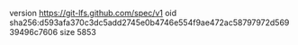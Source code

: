 version https://git-lfs.github.com/spec/v1
oid sha256:d593afa370c3dc5add2745e0b4746e554f9ae472ac58797972d56939496c7606
size 5853
